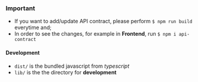 ### Important
- If you want to add/update API contract, please perform `$ npm run build` everytime and;
- In order to see the changes, for example in **Frontend**,  run `$ npm i api-contract`


#### Development
- `dist/` is the bundled javascript from *typescript*
- `lib/` is the the directory for **development**
